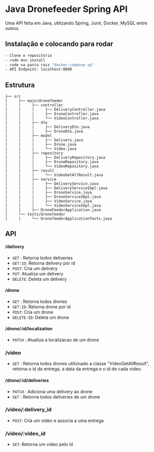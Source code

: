 # Java Dronefeeder Spring API

Uma API feita em Java, utilizando Spring, Junit, Docker, MySQL entre outros.

## Instalação e colocando para rodar
```bash
- Clone o repositório
- rode mvn install
- rode na pasta raiz "docker-compose up"
- API Endpoint: localhost:8080
```

## Estrutura
```
├── src
|     ├── main/dronefeeder
|     |     ├── controller
|     |     |     ├── DeliveryController.java 
|     |     |     ├── DroneController.java
|     |     |     └── VideoController.java
|     |     ├── dto
|     |     |     ├── DeliveryDto.java
|     |     |     ├── DroneDto.java
|     |     ├── model
|     |     |     ├── Delivery.java
|     |     |     ├── Drone.java
|     |     |     └── Video.java       
|     |     ├── repository
|     |     |     ├── DeliveryRepository.java
|     |     |     ├── DroneRepository.java
|     |     |     └── VideoRepository.java
|     |     ├── result
|     |     |     └── VideoGetAllResult.java
|     |     ├── service
|     |     |     ├── DeliveryService.java
|     |     |     ├── DeliveryServiceImpl.java
|     |     |     ├── DroneService.java
|     |     |     ├── DroneServiceImpl.java
|     |     |     ├── VideoService.java
|     |     |     └── VideoServiceImpl.java
|     |     ├── DroneFeederApplication.java
|     └── tests/dronefeeder
|     |     └── DronefeederApplicationTests.java

```

## API

#### /delivery
* `GET` : Retorna todos deliveries
* `GET:ID`: Retorna delivery por id
* `POST`: Cria um delivery
* `PUT`: Atualiza um delivery
* `DELETE`: Deleta um delivery

#### /drone
* `GET` : Retorna todos drones
* `GET:ID`: Retorna drone por id
* `POST`: Cria um drone
* `DELETE:ID`: Deleta um drone

#### /drone/:id/localization
* `PATCH` : Atualiza a localizacao de um drone

### /video
* `GET` : Retorna todos drones utiliznado a classe "VideoGetAllResult", retorna o id da entrega, a data da entrega e o id de cada video.

#### /drone/:id/deliveries
* `PATCH` : Adiciona uma delivery ao drone
* `GET` : Retorna todos deliveries de um drone

### /video/:delivery_id
* `POST`: Cria um video e associa a uma entrega

### /video/:video_id
* `GET`: Retorna um video pelo id





